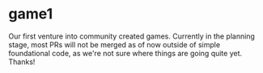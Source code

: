 # game1
Our first venture into community created games. Currently in the planning stage, most PRs will not be merged as of now outside of simple foundational code, as we're not sure where things are going quite yet. Thanks!
